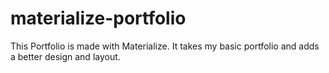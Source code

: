 # materialize-portfolio
This Portfolio is made with Materialize. It takes my basic portfolio and adds a better design and layout.
